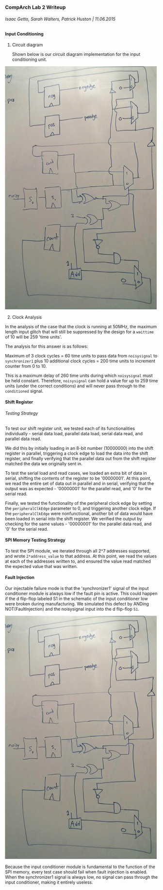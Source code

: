 ### CompArch Lab 2 Writeup
###### Isaac Getto, Sarah Walters, Patrick Huston | 11.06.2015

#### Input Conditioning
1. Circuit diagram


    Shown below is our circuit diagram implementation for the input conditioning unit.
    
<img src="img/circuit_diargam.jpg" width="500px" height="800px" />

2. Clock Analysis

In the analysis of the case that the clock is running at 50MHz, the maximum length input glitch that will still be suppressed by the design for a `waittime` of 10 will be 259 'time units'.

The analysis for this answer is as follows:

Maximum of 3 clock cycles = 60 time units to pass data from `noisysignal` to `synchronizer1`
plus 10 additional clock cycles = 200 time units to increment counter from 0 to 10.

This is a maximum delay of 260 time units during which `noisysignal` must be held constant. Therefore, `noisysignal` can hold a value for up to 259 time units (under the correct conditions) and will never pass through to the `conditioned` signal.

#### Shift Register
###### Testing Strategy
To test our shift register unit, we tested each of its functionalities individually - serial data load, parallel data load, serial data read, and parallel data read. 

We did this by initially loading in an 8-bit number (10000000) into the shift register in parallel, triggering a clock edge to load the data into the shift register, and finally verifying that the parallel data out from the shift register matched the data we originally sent in.

To test the serial load and read cases, we loaded an extra bit of data in serial, shifting the contents of the register to be '00000001'. At this point, we read the entire set of data out in parallel and in serial, verifying that the output was as expected - '00000001' for the parallel read, and '0' for the serial read.

Finally, we tested the functionality of the peripheral clock edge by setting the `peripheralClkEdge` parameter to 0, and triggering another clock edge. If the `peripheralClkEdge` were nonfunctional, another bit of data would have been loaded in serial into the shift register. We verified the output by checking for the same values - '00000001' for the parallel data read, and '0' for the serial read.

#### SPI Memory Testing Strategy
To test the SPI module, we iterated through all 2^7 addresses supported, and wrote `2*address_value` to that address. At this point, we read the values at each of the addresses written to, and ensured the value read matched the expected value that was written.

#### Fault Injection
Our injectable failure mode is that the 'synchronizer1' signal of the input conditioner module is always low if the fault pin is active. This could happen if the d flip-flop labeled S1 in the schematic of the input conditioner low were broken during manufacturing. We simulated this defect by ANDing NOT(FaultInjection) and the noisysignal input into the d flip-flop `S1`. 

<img src="img/circuit_diargam.jpg" width="500px" height="800px" />

Because the input conditioner module is fundamental to the function of the SPI memory, every test case should fail when fault injection is enabled. When the synchronizer1 signal is always low, no signal can pass through the input conditioner, making it entirely useless.
